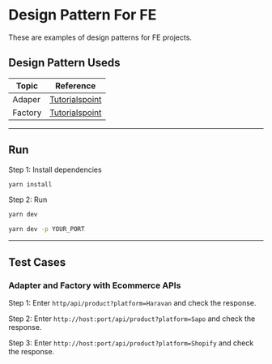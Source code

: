 # Design Pattern For FE

These are examples of design patterns for FE projects.

## Design Pattern Useds

| Topic   | Reference                                                                           |
| ------- | ----------------------------------------------------------------------------------- |
| Adaper  | [Tutorialspoint](https://www.tutorialspoint.com/design_pattern/adapter_pattern.htm) |
| Factory | [Tutorialspoint](https://www.tutorialspoint.com/design_pattern/factory_pattern.htm) |

---

## Run

Step 1: Install dependencies

```bash
yarn install
```

Step 2: Run

```bash
yarn dev
```

```bash
yarn dev -p YOUR_PORT
```

---

## Test Cases

### Adapter and Factory with Ecommerce APIs

Step 1: Enter `http/api/product?platform=Haravan` and check the response.

Step 2: Enter `http://host:port/api/product?platform=Sapo` and check the response.

Step 3: Enter `http://host:port/api/product?platform=Shopify` and check the response.
